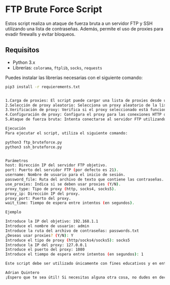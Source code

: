 # FTP Brute Force Script

Estos script realiza un ataque de fuerza bruta a un servidor FTP y SSH utilizando una lista de contraseñas. Además, permite el uso de proxies para evadir firewalls y evitar bloqueos.

## Requisitos

- Python 3.x
- Librerías: `colorama`, `ftplib`, `socks`, `requests`

Puedes instalar las librerías necesarias con el siguiente comando:

```bash
pip3 install -r requierements.txt


1.Carga de proxies: El script puede cargar una lista de proxies desde un archivo de texto.
2.Selección de proxy aleatorio: Selecciona un proxy aleatorio de la lista cargada.
3.Verificación de proxy: Verifica si el proxy seleccionado está funcionando.
4.Configuración de proxy: Configura el proxy para las conexiones HTTP o SOCKS.
5.Ataque de fuerza bruta: Intenta conectarse al servidor FTP utilizando las contraseñas de la lista proporcionada.

Ejecución
Para ejecutar el script, utiliza el siguiente comando:

python3 ftp_bruteforce.py
python3 ssh_bruteforce.py


Parámetros
host: Dirección IP del servidor FTP objetivo.
port: Puerto del servidor FTP (por defecto es 21).
username: Nombre de usuario para el inicio de sesión.
password_file: Ruta del archivo de texto que contiene las contraseñas.
use_proxies: Indica si se deben usar proxies (Y/N).
proxy_type: Tipo de proxy (http, socks4, socks5).
proxy_ip: Dirección IP del proxy.
proxy_port: Puerto del proxy.
wait_time: Tiempo de espera entre intentos (en segundos).

Ejemplo

Introduce la IP del objetivo: 192.168.1.1
Introduce el nombre de usuario: admin
Introduce la ruta del archivo de contraseñas: passwords.txt
¿Deseas usar proxies? (Y/N): Y
Introduce el tipo de proxy (http/socks4/socks5): socks5
Introduce la IP del proxy: 127.0.0.1
Introduce el puerto del proxy: 1080
Introduce el tiempo de espera entre intentos (en segundos): 1

Este script debe ser utilizado únicamente con fines educativos y en entornos controlados. El uso no autorizado de este script en sistemas ajenos puede ser ilegal y está prohibido.

Adrian Quintero
¡Espero que te sea útil! Si necesitas alguna otra cosa, no dudes en decírmelo.
